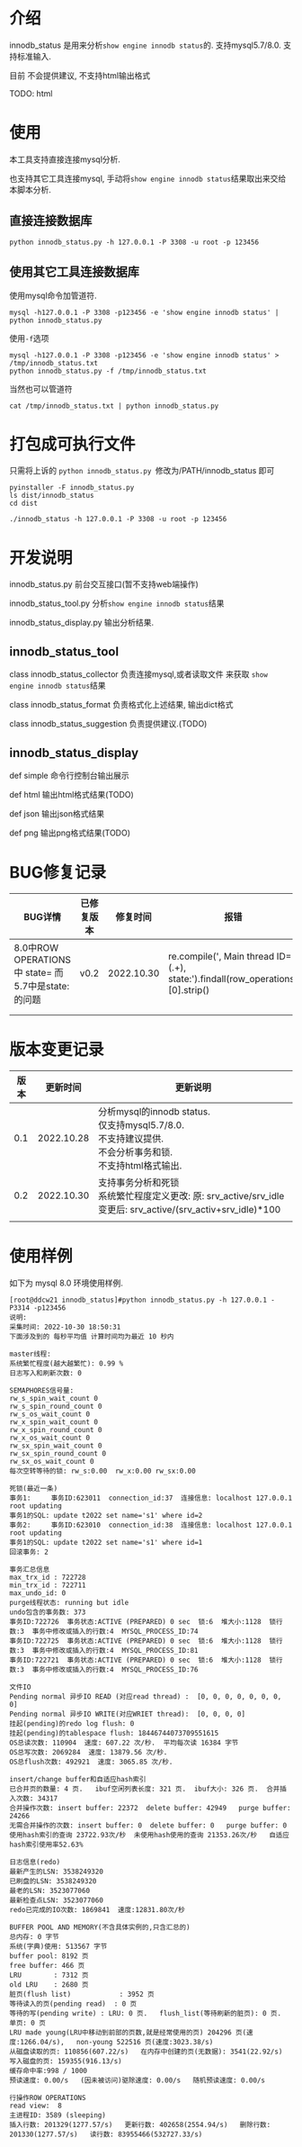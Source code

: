 

# 介绍

innodb_status 是用来分析`show engine innodb status`的. 支持mysql5.7/8.0. 支持标准输入.

目前 不会提供建议, 不支持html输出格式

TODO: html



# 使用

本工具支持直接连接mysql分析.

也支持其它工具连接mysql, 手动将`show engine innodb status`结果取出来交给本脚本分析.

## 直接连接数据库

```
python innodb_status.py -h 127.0.0.1 -P 3308 -u root -p 123456
```



## 使用其它工具连接数据库

使用mysql命令加管道符.

```
mysql -h127.0.0.1 -P 3308 -p123456 -e 'show engine innodb status' | python innodb_status.py
```

使用`-f`选项

```
mysql -h127.0.0.1 -P 3308 -p123456 -e 'show engine innodb status' > /tmp/innodb_status.txt
python innodb_status.py -f /tmp/innodb_status.txt
```

当然也可以管道符

```
cat /tmp/innodb_status.txt | python innodb_status.py
```





# 打包成可执行文件

只需将上诉的 `python innodb_status.py `修改为/PATH/innodb_status 即可

```
pyinstaller -F innodb_status.py
ls dist/innodb_status
cd dist
```

```
./innodb_status -h 127.0.0.1 -P 3308 -u root -p 123456
```





# 开发说明

innodb_status.py   前台交互接口(暂不支持web端操作)

innodb_status_tool.py  分析`show engine innodb status`结果

innodb_status_display.py  输出分析结果.



## innodb_status_tool

class innodb_status_collector 负责连接mysql,或者读取文件 来获取 `show engine innodb status`结果

class innodb_status_format 负责格式化上述结果, 输出dict格式

class innodb_status_suggestion 负责提供建议.(TODO)



## innodb_status_display

def simple 命令行控制台输出展示

def html 输出html格式结果(TODO)

def json 输出json格式结果

def png 输出png格式结果(TODO)



# BUG修复记录

| BUG详情                                    | 已修复版本 | 修复时间       | 报错                                       |
| ---------------------------------------- | ----- | ---------- | ---------------------------------------- |
| 8.0中ROW OPERATIONS 中 state= 而5.7中是state: 的问题 | v0.2  | 2022.10.30 | re.compile(', Main thread ID=(.+), state:').findall(row_operations)[0].strip() |
|                                          |       |            |                                          |
|                                          |       |            |                                          |



# 版本变更记录

| 版本   | 更新时间       | 更新说明                                     |
| ---- | ---------- | ---------------------------------------- |
| 0.1  | 2022.10.28 | 分析mysql的innodb status. <br />仅支持mysql5.7/8.0. <br />不支持建议提供. <br />不会分析事务和锁. <br />不支持html格式输出. |
| 0.2  | 2022.10.30 | 支持事务分析和死锁<br />系统繁忙程度定义更改: 原: srv_active/srv_idle 变更后: srv_active/(srv_activ+srv_idle)*100 |
|      |            |                                          |



# 使用样例

如下为 mysql 8.0 环境使用样例.

```
[root@ddcw21 innodb_status]#python innodb_status.py -h 127.0.0.1 -P3314 -p123456  
说明:
采集时间: 2022-10-30 18:50:31
下面涉及到的 每秒平均值 计算时间均为最近 10 秒内

master线程:
系统繁忙程度(越大越繁忙): 0.99 %
日志写入和刷新次数: 0

SEMAPHORES信号量:
rw_s_spin_wait_count 0
rw_s_spin_round_count 0
rw_s_os_wait_count 0
rw_x_spin_wait_count 0
rw_x_spin_round_count 0
rw_x_os_wait_count 0
rw_sx_spin_wait_count 0
rw_sx_spin_round_count 0
rw_sx_os_wait_count 0
每次空转等待的锁: rw_s:0.00  rw_x:0.00 rw_sx:0.00

死锁(最近一条)
事务1:     事务ID:623011  connection_id:37  连接信息: localhost 127.0.0.1 root updating 
事务1的SQL: update t2022 set name='s1' where id=2
事务2:     事务ID:623010  connection_id:38  连接信息: localhost 127.0.0.1 root updating 
事务1的SQL: update t2022 set name='s1' where id=1
回滚事务: 2

事务汇总信息
max_trx_id : 722728
min_trx_id : 722711
max_undo_id: 0
purge线程状态: running but idle
undo包含的事务数: 373
事务ID:722726  事务状态:ACTIVE (PREPARED) 0 sec  锁:6  堆大小:1128  锁行数:3  事务中修改或插入的行数:4  MYSQL_PROCESS_ID:74
事务ID:722725  事务状态:ACTIVE (PREPARED) 0 sec  锁:6  堆大小:1128  锁行数:3  事务中修改或插入的行数:4  MYSQL_PROCESS_ID:81
事务ID:722721  事务状态:ACTIVE (PREPARED) 0 sec  锁:6  堆大小:1128  锁行数:3  事务中修改或插入的行数:4  MYSQL_PROCESS_ID:76

文件IO
Pending normal 异步IO READ (对应read thread) :  [0, 0, 0, 0, 0, 0, 0, 0]
Pending normal 异步IO WRITE(对应WRIET thread):  [0, 0, 0, 0]
挂起(pending)的redo log flush: 0
挂起(pending)的tablespace flush: 18446744073709551615
OS总读次数: 110904  速度: 607.22 次/秒.  平均每次读 16384 字节
OS总写次数: 2069284  速度: 13879.56 次/秒. 
OS总flush次数: 492921  速度: 3065.85 次/秒. 

insert/change buffer和自适应hash索引
已合并页的数量: 4 页.   ibuf空闲列表长度: 321 页.  ibuf大小: 326 页.  合并插入次数: 34317
合并操作次数: insert buffer: 22372  delete buffer: 42949   purge buffer: 24266
无需合并操作的次数: insert buffer: 0  delete buffer: 0   purge buffer: 0
使用hash索引的查询 23722.93次/秒  未使用hash使用的查询 21353.26次/秒   自适应hash索引使用率52.63%

日志信息(redo)
最新产生的LSN: 3538249320
已刷盘的LSN: 3538249320
最老的LSN: 3523077060
最新检查点LSN: 3523077060
redo已完成的IO次数: 1869841  速度:12831.80次/秒

BUFFER POOL AND MEMORY(不含具体实例的,只含汇总的)
总内存: 0 字节
系统(字典)使用: 513567 字节
buffer pool: 8192 页
free buffer: 466 页
LRU        : 7312 页
old LRU    : 2680 页
脏页(flush list)            : 3952 页
等待读入的页(pending read)  : 0 页
等待的写(pending write) : LRU: 0 页.   flush_list(等待刷新的脏页): 0 页.   单页: 0 页
LRU made young(LRU中移动到前部的页数,就是经常使用的页) 204296 页(速度:1266.04/s),   non-young 522516 页(速度:3023.38/s)
从磁盘读取的页: 110856(607.22/s)   在内存中创建的页(无数据): 3541(22.92/s)     写入磁盘的页: 159355(916.13/s)
缓存命中率:998 / 1000
预读速度: 0.00/s   (因未被访问)驱除速度: 0.00/s   随机预读速度: 0.00/s

行操作ROW OPERATIONS
read view:  8
主进程ID: 3589 (sleeping)
插入行数: 201329(1277.57/s)   更新行数: 402658(2554.94/s)   删除行数: 201330(1277.57/s)   读行数: 83955466(532727.33/s)
```

